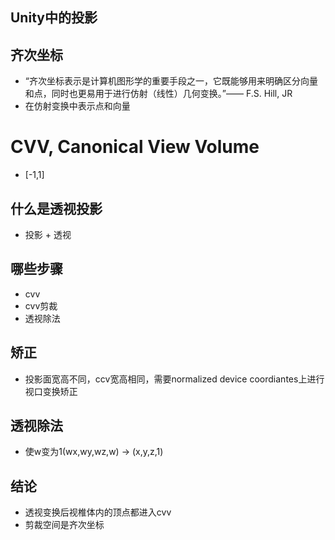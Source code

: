 ## Unity中的投影

## 齐次坐标
- “齐次坐标表示是计算机图形学的重要手段之一，它既能够用来明确区分向量和点，同时也更易用于进行仿射（线性）几何变换。”—— F.S. Hill, JR
- 在仿射变换中表示点和向量

# CVV, Canonical View Volume
- [-1,1]

## 什么是透视投影
- 投影 + 透视

## 哪些步骤
- cvv
- cvv剪裁
- 透视除法

## 矫正
- 投影面宽高不同，ccv宽高相同，需要normalized device coordiantes上进行视口变换矫正

## 透视除法
- 使w变为1(wx,wy,wz,w) -> (x,y,z,1)

## 结论
- 透视变换后视椎体内的顶点都进入cvv
- 剪裁空间是齐次坐标